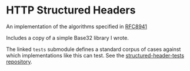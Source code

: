 
HTTP Structured Headers
=======================

An implementation of the algorithms specified in [RFC8941]

Includes a copy of a simple Base32 library I wrote.

The linked `tests` submodule defines a standard corpus of cases against which
implementations like this can test.  See the [structured-header-tests repository][tests].

[RFC8941]: https://datatracker.ietf.org/doc/html/rfc8941
[tests]: https://github.com/httpwg/structured-header-tests/

